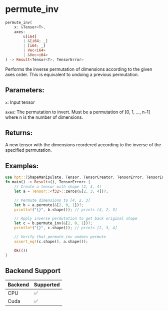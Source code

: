 # permute_inv
```rust
permute_inv(
    x: &Tensor<T>,
    axes: 
        &[i64]
        | &[i64; _]
        | [i64; _] 
        | Vec<i64> 
        | &Vec<i64>
) -> Result<Tensor<T>, TensorError>
```
Performs the inverse permutation of dimensions according to the given axes order. This is equivalent to undoing a previous permutation.

## Parameters:
`x`: Input tensor

`axes`: The permutation to invert. Must be a permutation of [0, 1, ..., n-1] where n is the number of dimensions.

## Returns:
A new tensor with the dimensions reordered according to the inverse of the specified permutation.

## Examples:
```rust
use hpt::{ShapeManipulate, Tensor, TensorCreator, TensorError, TensorInfo};
fn main() -> Result<(), TensorError> {
    // Create a tensor with shape [2, 3, 4]
    let a = Tensor::<f32>::zeros(&[2, 3, 4])?;

    // Permute dimensions to [4, 2, 3]
    let b = a.permute(&[2, 0, 1])?;
    println!("{}", b.shape()); // prints [4, 2, 3]

    // Apply inverse permutation to get back original shape
    let c = b.permute_inv(&[2, 0, 1])?;
    println!("{}", c.shape()); // prints [2, 3, 4]

    // Verify that permute_inv undoes permute
    assert_eq!(c.shape(), a.shape());

    Ok(())
}
```
## Backend Support
| Backend | Supported |
|---------|-----------|
| CPU     | ✅         |
| Cuda    | ✅        |